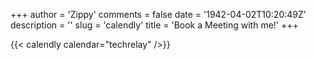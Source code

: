 +++
author = 'Zippy'
comments = false
date = '1942-04-02T10:20:49Z'
description = ''
slug = 'calendly'
title = 'Book a Meeting with me!'
+++

{{< calendly calendar="techrelay" />}}
